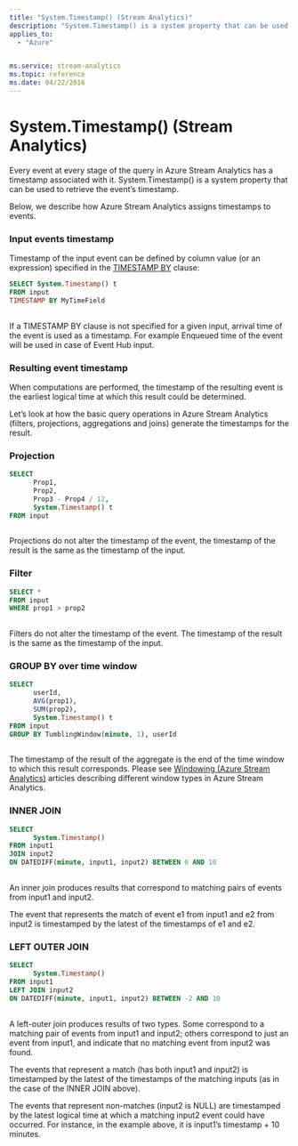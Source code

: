 ```yaml
---
title: "System.Timestamp() (Stream Analytics)"
description: "System.Timestamp() is a system property that can be used to retrieve the event’s timestamp. "
applies_to: 
  - "Azure"


ms.service: stream-analytics
ms.topic: reference
ms.date: 04/22/2016
---
```

# System.Timestamp() (Stream Analytics)
  Every event at every stage of the query in Azure Stream Analytics has a timestamp associated with it. System.Timestamp() is a system property that can be used to retrieve the event’s timestamp.  
  
 Below, we describe how Azure Stream Analytics assigns timestamps to events.  
  
### **Input events timestamp**  
 Timestamp of the input event can be defined by column value (or an expression) specified in the [TIMESTAMP BY](timestamp-by-azure-stream-analytics.md) clause:  
  
```SQL  
SELECT System.Timestamp() t   
FROM input   
TIMESTAMP BY MyTimeField  
  
```  
  
 If a TIMESTAMP BY clause is not specified for a given input, arrival time of the event is used as a timestamp. For example Enqueued time of the event will be used in case of Event Hub input.  
  
### **Resulting event timestamp**  
 When computations are performed, the timestamp of the resulting event is the earliest logical time at which this result could be determined.  
  
 Let’s look at how the basic query operations in Azure Stream Analytics (filters, projections, aggregations and joins) generate the timestamps for the result.  
  
### **Projection**  
  
```SQL  
SELECT  
      Prop1,  
      Prop2,  
      Prop3 - Prop4 / 12,
      System.Timestamp() t  
FROM input  
  
```  
  
 Projections do not alter the timestamp of the event, the timestamp of the result is the same as the timestamp of the input.  
  
### **Filter**  
  
```SQL  
SELECT *  
FROM input  
WHERE prop1 > prop2  
  
```  
  
 Filters do not alter the timestamp of the event. The timestamp of the result is the same as the timestamp of the input.  
  
### **GROUP BY over time window**  
  
```SQL  
SELECT  
      userId,  
      AVG(prop1),  
      SUM(prop2),  
      System.Timestamp() t  
FROM input  
GROUP BY TumblingWindow(minute, 1), userId  
  
```  
  
 The timestamp of the result of the aggregate is the end of the time window to which this result corresponds. Please see [Windowing &#40;Azure Stream Analytics&#41;](windowing-azure-stream-analytics.md) articles describing different window types in Azure Stream Analytics.  
  
### **INNER JOIN**  
  
```SQL  
SELECT  
      System.Timestamp()  
FROM input1  
JOIN input2  
ON DATEDIFF(minute, input1, input2) BETWEEN 0 AND 10  
  
```  
  
 An inner join produces results that correspond to matching pairs of events from input1 and input2.  
  
 The event that represents the match of event e1 from input1 and e2 from input2 is timestamped by the latest of the timestamps of e1 and e2.  
  
### **LEFT OUTER JOIN**  
  
```SQL  
SELECT  
      System.Timestamp()  
FROM input1  
LEFT JOIN input2  
ON DATEDIFF(minute, input1, input2) BETWEEN -2 AND 10  
  
```  
  
 A left-outer join produces results of two types.  Some correspond to a matching pair of events from input1 and input2; others correspond to just an event from input1, and indicate that no matching event from input2 was found.  
  
 The events that represent a match (has both input1 and input2) is timestamped by the latest of the timestamps of the matching inputs (as in the case of the INNER JOIN above).  
  
 The events that represent non-matches (input2 is NULL) are timestamped by the latest logical time at which a matching input2 event could have occurred.  For instance, in the example above, it is input1’s timestamp + 10 minutes.  
  
  
